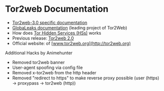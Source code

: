 # Tor2web Documentation

  * [Tor2web-3.0 specific documentation](https://github.com/globaleaks/Tor2Web-3.0/wiki/Home)
  * [GlobaLeaks documentation](https://github.com/globaleaks/GlobaLeaks/wiki/Home) (leading project of Tor2Web)
  * How does [Tor Hidden Services (HSs)](https://www.torproject.org/docs/tor-hidden-service.html.en) works
  * Previous release: [Tor2web 2.0](https://github.com/globaleaks/tor2web-2.0)
  * Official website: of [www.tor2web.org](http://tor2web.org)

Additional Hacks by Animehunter

  * Removed tor2web banner
  * User-agent spoofing via config file
  * Removed x-tor2web from the http header
  * Removed "redirect to https" to make reverse proxy possible (user (https) -> proxypass -> tor2web (http))

